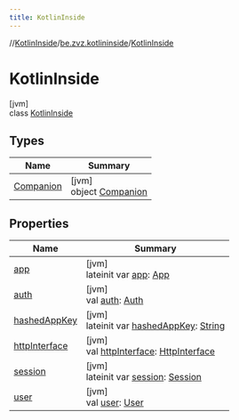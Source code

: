 ```yaml
---
title: KotlinInside
---
```

//[KotlinInside](../../../index.html)/[be.zvz.kotlininside](../index.html)/[KotlinInside](index.html)

# KotlinInside

[jvm]\
class [KotlinInside](index.html)

## Types

| Name | Summary |
|---|---|
| [Companion](-companion/index.html) | [jvm]<br>object [Companion](-companion/index.html) |

## Properties

| Name | Summary |
|---|---|
| [app](app.html) | [jvm]<br>lateinit var [app](app.html): [App](../../be.zvz.kotlininside.security/-app/index.html) |
| [auth](auth.html) | [jvm]<br>val [auth](auth.html): [Auth](../../be.zvz.kotlininside.security/-auth/index.html) |
| [hashedAppKey](hashed-app-key.html) | [jvm]<br>lateinit var [hashedAppKey](hashed-app-key.html): [String](https://kotlinlang.org/api/latest/jvm/stdlib/kotlin/-string/index.html) |
| [httpInterface](http-interface.html) | [jvm]<br>val [httpInterface](http-interface.html): [HttpInterface](../../be.zvz.kotlininside.http/-http-interface/index.html) |
| [session](session.html) | [jvm]<br>lateinit var [session](session.html): [Session](../../be.zvz.kotlininside.session/-session/index.html) |
| [user](user.html) | [jvm]<br>val [user](user.html): [User](../../be.zvz.kotlininside.session.user/-user/index.html) |

